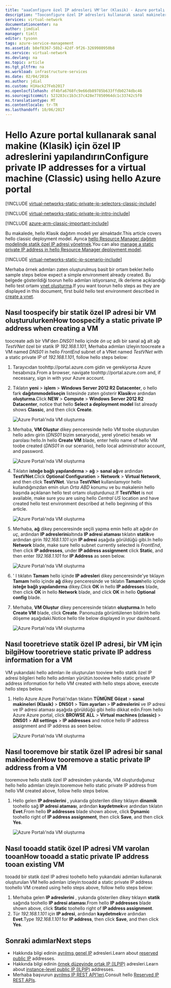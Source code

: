 ```yaml
---
title: "aaaConfigure özel IP adresleri VM'ler (Klasik) - Azure portalı | Microsoft Docs"
description: "Tooconfigure özel IP adresleri kullanarak sanal makineleri (Klasik) için Azure portalını nasıl hello öğrenin."
services: virtual-network
documentationcenter: na
author: jimdial
manager: timlt
editor: tysonn
tags: azure-service-management
ms.assetid: b8ef8367-58b2-42df-9f26-3269980950b8
ms.service: virtual-network
ms.devlang: na
ms.topic: article
ms.tgt_pltfrm: na
ms.workload: infrastructure-services
ms.date: 02/04/2016
ms.author: jdial
ms.custom: H1Hack27Feb2017
ms.openlocfilehash: df4bfa6768fc9e66db89785b633ffdb0274dbc46
ms.sourcegitcommit: 523283cc1b3c37c428e77850964dc1c33742c5f0
ms.translationtype: MT
ms.contentlocale: tr-TR
ms.lasthandoff: 10/06/2017
---
```

# <a name="configure-private-ip-addresses-for-a-virtual-machine-classic-using-hello-azure-portal"></a><span data-ttu-id="d1fca-103">Hello Azure portal kullanarak sanal makine (Klasik) için özel IP adreslerini yapılandırın</span><span class="sxs-lookup"><span data-stu-id="d1fca-103">Configure private IP addresses for a virtual machine (Classic) using hello Azure portal</span></span>

[!INCLUDE [virtual-networks-static-private-ip-selectors-classic-include](../../includes/virtual-networks-static-private-ip-selectors-classic-include.md)]

[!INCLUDE [virtual-networks-static-private-ip-intro-include](../../includes/virtual-networks-static-private-ip-intro-include.md)]

[!INCLUDE [azure-arm-classic-important-include](../../includes/azure-arm-classic-important-include.md)]

<span data-ttu-id="d1fca-104">Bu makalede, hello Klasik dağıtım modeli yer almaktadır.</span><span class="sxs-lookup"><span data-stu-id="d1fca-104">This article covers hello classic deployment model.</span></span> <span data-ttu-id="d1fca-105">Ayrıca [hello Resource Manager dağıtım modelinde statik özel IP adresi yönetmek](virtual-networks-static-private-ip-arm-pportal.md).</span><span class="sxs-lookup"><span data-stu-id="d1fca-105">You can also [manage a static private IP address in hello Resource Manager deployment model](virtual-networks-static-private-ip-arm-pportal.md).</span></span>

[!INCLUDE [virtual-networks-static-ip-scenario-include](../../includes/virtual-networks-static-ip-scenario-include.md)]

<span data-ttu-id="d1fca-106">Merhaba örnek adımları zaten oluşturulmuş basit bir ortam bekler.</span><span class="sxs-lookup"><span data-stu-id="d1fca-106">hello sample steps below expect a simple environment already created.</span></span> <span data-ttu-id="d1fca-107">Bu belgede gösterildiği toorun hello adımları istiyorsanız, ilk derleme açıklandığı hello test ortamı [vnet oluşturma](virtual-networks-create-vnet-classic-pportal.md).</span><span class="sxs-lookup"><span data-stu-id="d1fca-107">If you want toorun hello steps as they are displayed in this document, first build hello test environment described in [create a vnet](virtual-networks-create-vnet-classic-pportal.md).</span></span>

## <a name="how-toospecify-a-static-private-ip-address-when-creating-a-vm"></a><span data-ttu-id="d1fca-108">Nasıl toospecify bir statik özel IP adresi bir VM oluşturulurken</span><span class="sxs-lookup"><span data-stu-id="d1fca-108">How toospecify a static private IP address when creating a VM</span></span>
<span data-ttu-id="d1fca-109">toocreate adlı bir VM'den *DNS01* hello içinde *ön uç* adlı bir sanal ağ alt ağı *TestVNet* özel bir statik IP *192.168.1.101*, Merhaba adımları izleyin:</span><span class="sxs-lookup"><span data-stu-id="d1fca-109">toocreate a VM named *DNS01* in hello *FrontEnd* subnet of a VNet named *TestVNet* with a static private IP of *192.168.1.101*, follow hello steps below:</span></span>

1. <span data-ttu-id="d1fca-110">Tarayıcıdan toohttp://portal.azure.com gidin ve gerekiyorsa Azure hesabınıza.</span><span class="sxs-lookup"><span data-stu-id="d1fca-110">From a browser, navigate toohttp://portal.azure.com and, if necessary, sign in with your Azure account.</span></span>
2. <span data-ttu-id="d1fca-111">Tıklatın **yeni** > **işlem** > **Windows Server 2012 R2 Datacenter**, o hello fark **dağıtımmodeliseçin** listesinde zaten gösterir **Klasik**ve ardından **oluşturma**.</span><span class="sxs-lookup"><span data-stu-id="d1fca-111">Click **NEW** > **Compute** > **Windows Server 2012 R2 Datacenter**, notice that hello **Select a deployment model** list already shows **Classic**, and then click **Create**.</span></span>
   
    ![Azure Portalı'nda VM oluşturma](./media/virtual-networks-static-ip-classic-pportal/figure01.png)
3. <span data-ttu-id="d1fca-113">Merhaba, **VM Oluştur** dikey penceresinde hello VM toobe oluşturulan hello adını girin (*DNS01* bizim senaryoda), yerel yönetici hesabı ve parolası hello.</span><span class="sxs-lookup"><span data-stu-id="d1fca-113">In hello **Create VM** blade, enter hello name of hello VM toobe created (*DNS01* in our scenario), hello local administrator account, and password.</span></span>
   
    ![Azure Portalı'nda VM oluşturma](./media/virtual-networks-static-ip-classic-pportal/figure02.png)
4. <span data-ttu-id="d1fca-115">Tıklatın **isteğe bağlı yapılandırma** > **ağ** > **sanal ağ**ve ardından **TestVNet**.</span><span class="sxs-lookup"><span data-stu-id="d1fca-115">Click **Optional Configuration** > **Network** > **Virtual Network**, and then click **TestVNet**.</span></span> <span data-ttu-id="d1fca-116">Varsa **TestVNet** kullanılamıyor hello kullandığınızdan emin olun *Orta ABD* konumu ve bu makalenin hello başında açıklanan hello test ortamı oluşturdunuz.</span><span class="sxs-lookup"><span data-stu-id="d1fca-116">If **TestVNet** is not available, make sure you are using hello *Central US* location and have created hello test environment described at hello beginning of this article.</span></span>
   
    ![Azure Portalı'nda VM oluşturma](./media/virtual-networks-static-ip-classic-pportal/figure03.png)
5. <span data-ttu-id="d1fca-118">Merhaba, **ağ** dikey penceresinde seçili yapma emin hello alt ağıdır *ön uç*, ardından **IP adreslerini**altında **IP adresi ataması** tıklatın **statik**ve ardından girin *192.168.1.101* için **IP adresi** aşağıda görüldüğü gibi.</span><span class="sxs-lookup"><span data-stu-id="d1fca-118">In hello **Network** blade, make sure hello subnet currently selected is *FrontEnd*, then click **IP addresses**, under **IP address assignment** click **Static**, and then enter *192.168.1.101* for **IP Address** as seen below.</span></span>
   
    ![Azure Portalı'nda VM oluşturma](./media/virtual-networks-static-ip-classic-pportal/figure04.png)    
6. <span data-ttu-id="d1fca-120">' I tıklatın **Tamam** hello içinde **IP adresleri** dikey penceresinde'ye tıklayın **Tamam** hello içinde **ağ** dikey penceresinde ve tıklatın **Tamam**hello içinde **isteğe bağlı yapılandırma** dikey.</span><span class="sxs-lookup"><span data-stu-id="d1fca-120">Click **OK** in hello **IP addresses** blade, then click **OK** in hello **Network** blade, and click **OK** in hello **Optional config** blade.</span></span>
7. <span data-ttu-id="d1fca-121">Merhaba, **VM Oluştur** dikey penceresinde tıklatın **oluşturma**.</span><span class="sxs-lookup"><span data-stu-id="d1fca-121">In hello **Create VM** blade, click **Create**.</span></span> <span data-ttu-id="d1fca-122">Panonuzda görüntülenen bildirim hello döşeme aşağıdaki.</span><span class="sxs-lookup"><span data-stu-id="d1fca-122">Notice hello tile below displayed in your dashboard.</span></span>
   
    ![Azure Portalı'nda VM oluşturma](./media/virtual-networks-static-ip-classic-pportal/figure05.png)

## <a name="how-tooretrieve-static-private-ip-address-information-for-a-vm"></a><span data-ttu-id="d1fca-124">Nasıl tooretrieve statik özel IP adresi, bir VM için bilgi</span><span class="sxs-lookup"><span data-stu-id="d1fca-124">How tooretrieve static private IP address information for a VM</span></span>
<span data-ttu-id="d1fca-125">VM yukarıdaki hello adımları ile oluşturulan tooview hello statik özel IP adresi bilgileri hello hello adımları yürütün.</span><span class="sxs-lookup"><span data-stu-id="d1fca-125">tooview hello static private IP address information for hello VM created with hello steps above, execute hello steps below.</span></span>

1. <span data-ttu-id="d1fca-126">Hello Azure Azure Portalı'ndan tıklatın **TÜMÜNE Gözat** > **sanal makineleri (Klasik)** > **DNS01**  >   **Tüm ayarları** > **IP adreslerini** ve IP adresi ve IP adresi ataması aşağıda görüldüğü gibi hello dikkat edin.</span><span class="sxs-lookup"><span data-stu-id="d1fca-126">From hello Azure Azure portal, click **BROWSE ALL** > **Virtual machines (classic)** > **DNS01** > **All settings** > **IP addresses** and notice hello IP address assignment and IP address as seen below.</span></span>
   
    ![Azure Portalı'nda VM oluşturma](./media/virtual-networks-static-ip-classic-pportal/figure06.png)

## <a name="how-tooremove-a-static-private-ip-address-from-a-vm"></a><span data-ttu-id="d1fca-128">Nasıl tooremove bir statik özel IP adresi bir sanal makineden</span><span class="sxs-lookup"><span data-stu-id="d1fca-128">How tooremove a static private IP address from a VM</span></span>
<span data-ttu-id="d1fca-129">tooremove hello statik özel IP adresinden yukarıda, VM oluşturduğunuz hello hello adımları izleyin.</span><span class="sxs-lookup"><span data-stu-id="d1fca-129">tooremove hello static private IP address from hello VM created above, follow hello steps below.</span></span>

1. <span data-ttu-id="d1fca-130">Hello gelen **IP adreslerini** , yukarıda gösterilen dikey tıklayın **dinamik** toohello sağ **IP adresi ataması**, ardından **kaydetmek**ve ardından tıklatın **Evet**.</span><span class="sxs-lookup"><span data-stu-id="d1fca-130">From hello **IP addresses** blade shown above, click **Dynamic** toohello right of **IP address assignment**, then click **Save**, and then click **Yes**.</span></span>
   
    ![Azure Portalı'nda VM oluşturma](./media/virtual-networks-static-ip-classic-pportal/figure07.png)

## <a name="how-tooadd-a-static-private-ip-address-tooan-existing-vm"></a><span data-ttu-id="d1fca-132">Nasıl tooadd statik özel IP adresi VM varolan tooan</span><span class="sxs-lookup"><span data-stu-id="d1fca-132">How tooadd a static private IP address tooan existing VM</span></span>
<span data-ttu-id="d1fca-133">tooadd bir statik özel IP adresi toohello hello yukarıdaki adımları kullanarak oluşturulan VM hello adımları izleyin:</span><span class="sxs-lookup"><span data-stu-id="d1fca-133">tooadd a static private IP address toohello VM created using hello steps above, follow hello steps below:</span></span>

1. <span data-ttu-id="d1fca-134">Merhaba gelen **IP adreslerini** , yukarıda gösterilen dikey tıklayın **statik** sağında toohello **IP adresi ataması**.</span><span class="sxs-lookup"><span data-stu-id="d1fca-134">From hello **IP addresses** blade shown above, click **Static** toohello right of **IP address assignment**.</span></span>
2. <span data-ttu-id="d1fca-135">Tür *192.168.1.101* için **IP adresi**, ardından **kaydetmek**ve ardından **Evet**.</span><span class="sxs-lookup"><span data-stu-id="d1fca-135">Type *192.168.1.101* for **IP address**, then click **Save**, and then click **Yes**.</span></span>

## <a name="next-steps"></a><span data-ttu-id="d1fca-136">Sonraki adımlar</span><span class="sxs-lookup"><span data-stu-id="d1fca-136">Next steps</span></span>
* <span data-ttu-id="d1fca-137">Hakkında bilgi edinin [ayrılmış genel IP](virtual-networks-reserved-public-ip.md) adresleri.</span><span class="sxs-lookup"><span data-stu-id="d1fca-137">Learn about [reserved public IP](virtual-networks-reserved-public-ip.md) addresses.</span></span>
* <span data-ttu-id="d1fca-138">Hakkında bilgi edinin [örnek düzeyinde ortak IP (ILPIP)](virtual-networks-instance-level-public-ip.md) adresleri.</span><span class="sxs-lookup"><span data-stu-id="d1fca-138">Learn about [instance-level public IP (ILPIP)](virtual-networks-instance-level-public-ip.md) addresses.</span></span>
* <span data-ttu-id="d1fca-139">Merhaba başvurun [ayrılmış IP REST API'leri](https://msdn.microsoft.com/library/azure/dn722420.aspx).</span><span class="sxs-lookup"><span data-stu-id="d1fca-139">Consult hello [Reserved IP REST APIs](https://msdn.microsoft.com/library/azure/dn722420.aspx).</span></span>

